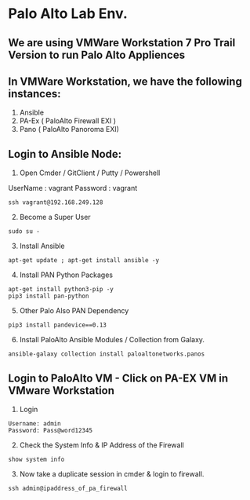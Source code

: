 # Palo Alto Lab Env. 

## We are using VMWare Workstation 7 Pro Trail Version to run Palo Alto Appliences

## In VMWare Workstation, we have the following instances:

1. Ansible
2. PA-Ex ( PaloAlto Firewall EXI )
3. Pano  ( PaloAlto Panoroma EXI)

## Login to Ansible Node: 

1. Open Cmder / GitClient / Putty / Powershell 

UserName : vagrant 
Password : vagrant

```
ssh vagrant@192.168.249.128
```

2. Become a Super User
```
sudo su - 
```

3. Install Ansible 
```
apt-get update ; apt-get install ansible -y 
```

4. Install PAN Python Packages
```
apt-get install python3-pip -y 
pip3 install pan-python
```

5. Other Palo Also PAN Dependency
```
pip3 install pandevice==0.13
```

6. Install PaloAlto Ansible Modules / Collection from Galaxy.
```
ansible-galaxy collection install paloaltonetworks.panos
```





## Login to PaloAlto VM - Click on PA-EX VM in VMware Workstation

1. Login
```
Username: admin 
Password: Pass@word12345
```

2. Check the System Info & IP Address of the Firewall
```
show system info
```

3. Now take a duplicate session in cmder & login to firewall.
```
ssh admin@ipaddress_of_pa_firewall
```